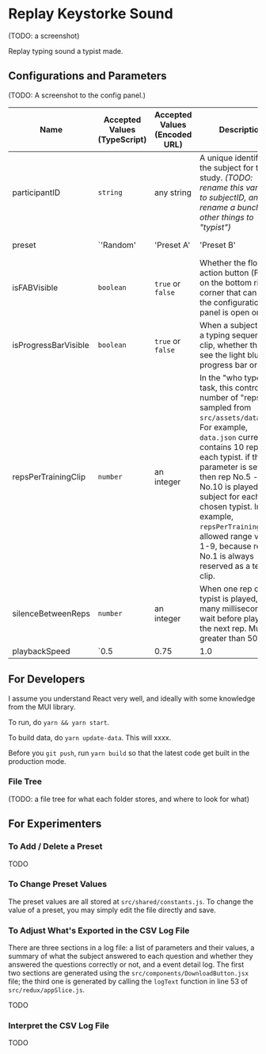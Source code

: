 # Replay Keystorke Sound

(TODO: a screenshot)

Replay typing sound a typist made. 

## Configurations and Parameters

(TODO: A screenshot to the config panel.)

| Name                 | Accepted Values (TypeScript)                      | Accepted  Values (Encoded URL)                           | Description                                                  | Default Value |
| -------------------- | ------------------------------------------------- | -------------------------------------------------------- | ------------------------------------------------------------ | ------------- |
| participantID        | `string`                                          | any string                                               | A unique identifier for the subject for this study. *(TODO: rename this variable to subjectID, and rename a bunch of other things to "typist")* |               |
| preset               | `'Random' | 'Preset A' | 'Preset B' | 'Preset C'` | `Random` or `Preset%20A` or `Preset%20B` or `Preset%20C` | Whether to let the program randomly select typists, or to use a pre-defined set of typists. |               |
| isFABVisible         | `boolean`                                         | `true` or `false`                                        | Whether the floating action button (FAB) on the bottom right corner that can open the configuration panel is open or not. | `false`       |
| isProgressBarVisible | `boolean`                                         | `true` or `false`                                        | When a subject plays a typing sequence clip, whether they will see the light blue progress bar or not. | `true`        |
| repsPerTrainingClip  | `number`                                          | an integer                                               | In the "who typed it" task, this controls the number of "reps" sampled from `src/assets/data.json`. <br />For example, `data.json` currently contains 10 reps for each typist. if this parameter is set to 6, then rep No.5 - rep No.10 is played to the subject for each chosen typist. In this example, `repsPerTrainingClip`'s allowed range value is 1-9, because rep No.1 is always reserved as a testing clip. | `1`           |
| silenceBetweenReps   | `number`                                          | an integer                                               | When one rep of a typist is played, how many milliseconds to wait before playing the next rep. Must be greater than 500. | `1500`        |
| playbackSpeed        | `0.5 | 0.75 | 1.0 | 1.25`                         | `0.5` or `0.75` or `1.0` or `1.25`                       | The speed at which any clips are played. `1.0` is the regular speed. `0.5` means twice as slow (like "x0.5") while `1.25` means the audio is speed up by 25% ("x1.25"). | `1.0`         |

## For Developers

I assume you understand React very well, and ideally with some knowledge from the MUI library. 

To run, do `yarn && yarn start`.

To build data, do `yarn update-data`. This will xxxx.

Before you `git push`, run `yarn build` so that the latest code get built in the production mode.

### File Tree

(TODO: a file tree for what each folder stores, and where to look for what)

## For Experimenters

### To Add / Delete a Preset

TODO

### To Change Preset Values

The preset values are all stored at `src/shared/constants.js`. To change the value of a preset, you may simply edit the file directly and save.

### To Adjust What's Exported in the CSV Log File

There are three sections in a log file: a list of parameters and their values, a summary of what the subject answered to each question and whether they answered the questions correctly or not, and a event detail log. The first two sections are generated using the `src/components/DownloadButton.jsx` file; the third one is generated by calling the `logText` function in line 53 of `src/redux/appSlice.js`.

TODO

### Interpret the CSV Log File

TODO

